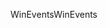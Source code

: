 <span data-ttu-id="baa31-101">WinEvents</span><span class="sxs-lookup"><span data-stu-id="baa31-101">WinEvents</span></span>